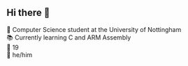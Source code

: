 ## Hi there 👋

<!--
**ary1k/ary1k** is a ✨ _special_ ✨ repository because its `README.md` (this file) appears on your GitHub profile.

Here are some ideas to get you started:

- 🔭 I’m currently working on ...
- 🌱 I’m currently learning ...
- 👯 I’m looking to collaborate on ...
- 🤔 I’m looking for help with ...
- 💬 Ask me about ...
- 📫 How to reach me: ...
- 😄 Pronouns: ...
- ⚡ Fun fact: ...
-->
🌱 Computer Science student at the University of Nottingham<br>
📚 Currently learning C and ARM Assembly<br>
🧬 19<br>
🧍 he/him<br>
